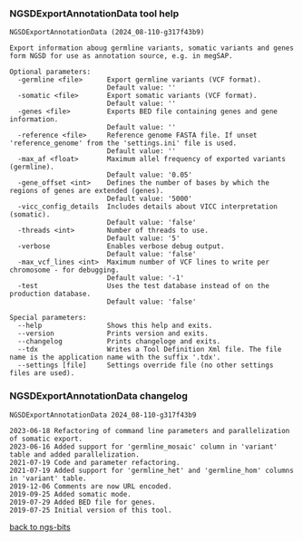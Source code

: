 ### NGSDExportAnnotationData tool help
	NGSDExportAnnotationData (2024_08-110-g317f43b9)
	
	Export information aboug germline variants, somatic variants and genes form NGSD for use as annotation source, e.g. in megSAP.
	
	Optional parameters:
	  -germline <file>      Export germline variants (VCF format).
	                        Default value: ''
	  -somatic <file>       Export somatic variants (VCF format).
	                        Default value: ''
	  -genes <file>         Exports BED file containing genes and gene information.
	                        Default value: ''
	  -reference <file>     Reference genome FASTA file. If unset 'reference_genome' from the 'settings.ini' file is used.
	                        Default value: ''
	  -max_af <float>       Maximum allel frequency of exported variants (germline).
	                        Default value: '0.05'
	  -gene_offset <int>    Defines the number of bases by which the regions of genes are extended (genes).
	                        Default value: '5000'
	  -vicc_config_details  Includes details about VICC interpretation (somatic).
	                        Default value: 'false'
	  -threads <int>        Number of threads to use.
	                        Default value: '5'
	  -verbose              Enables verbose debug output.
	                        Default value: 'false'
	  -max_vcf_lines <int>  Maximum number of VCF lines to write per chromosome - for debugging.
	                        Default value: '-1'
	  -test                 Uses the test database instead of on the production database.
	                        Default value: 'false'
	
	Special parameters:
	  --help                Shows this help and exits.
	  --version             Prints version and exits.
	  --changelog           Prints changeloge and exits.
	  --tdx                 Writes a Tool Definition Xml file. The file name is the application name with the suffix '.tdx'.
	  --settings [file]     Settings override file (no other settings files are used).
	
### NGSDExportAnnotationData changelog
	NGSDExportAnnotationData 2024_08-110-g317f43b9
	
	2023-06-18 Refactoring of command line parameters and parallelization of somatic export.
	2023-06-16 Added support for 'germline_mosaic' column in 'variant' table and added parallelization.
	2021-07-19 Code and parameter refactoring.
	2021-07-19 Added support for 'germline_het' and 'germline_hom' columns in 'variant' table.
	2019-12-06 Comments are now URL encoded.
	2019-09-25 Added somatic mode.
	2019-07-29 Added BED file for genes.
	2019-07-25 Initial version of this tool.
[back to ngs-bits](https://github.com/imgag/ngs-bits)